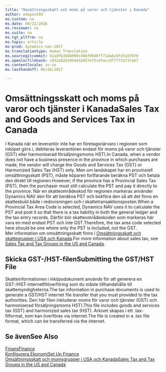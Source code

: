 ```yaml
---
title: "Omsättningsskatt och moms på varor och tjänster i Kanada"
author: edupont04
ms.custom: na
ms.date: 09/21/2016
ms.reviewer: na
ms.suite: na
ms.tgt_pltfrm: na
ms.topic: article
ms-prod: dynamics-nav-2017
ms.translationtype: Human Translation
ms.sourcegitcommit: 51adfb3588099c496f0946ff71da5c6fe518f070
ms.openlocfilehash: c032a02b545441b927ef5c4facc9f77731f37ab7
ms.contentlocale: sv-se
ms.lasthandoff: 06/26/2017

---
```


# <a name="sales-tax-and-goods-and-services-tax-in-canada"></a><span data-ttu-id="0363f-102">Omsättningsskatt och moms på varor och tjänster i Kanada</span><span class="sxs-lookup"><span data-stu-id="0363f-102">Sales Tax and Goods and Services Tax in Canada</span></span>
<span data-ttu-id="0363f-103">I Kanada när en leverantör inte har en företagsnärvaro i regionen som inköpet görs i, debiteras leverantören endast för moms på varor och tjänster (GST) eller harmoniserad försäljningsmoms HST).</span><span class="sxs-lookup"><span data-stu-id="0363f-103">In Canada, when a vendor does not have a business presence in the province in which purchases are made, the vendor will charge the Goods and Services Tax (GST) or Harmonized Sales Tax (HST) only.</span></span> <span data-ttu-id="0363f-104">Men om landskapet har en provinsiell omsättningsskatt (PST), måste köparen fortfarande beräkna PST och betala den direkt till regionen.</span><span class="sxs-lookup"><span data-stu-id="0363f-104">However, if the province has a Provincial Sales Tax (PST), then the purchaser must still calculate the PST and pay it directly to the province.</span></span> <span data-ttu-id="0363f-105">När en skatteområdeskod för regionen markeras använder Dynamics NAV den för att beräkna PST och bokföra den så att det finns en skatteskuld både i redovisningen och i skattetransaktionsposten.</span><span class="sxs-lookup"><span data-stu-id="0363f-105">When a Provincial Tax Area Code is selected, Dynamics NAV uses it to calculate the PST and post it so that there is a tax liability in both the general ledger and the tax entry records.</span></span> <span data-ttu-id="0363f-106">Därför bör skatteområdeskoden som markeras här vara en med endast PST och inte GST.</span><span class="sxs-lookup"><span data-stu-id="0363f-106">Therefore, the tax area code selected here should be one where only the PST is included, not the GST.</span></span>  
<span data-ttu-id="0363f-107">Mer information om omsättningsskatt finns i [Omsättningsskatt och skattegrupper i USA och Kanada](us-finance-setup-sales-tax.md).</span><span class="sxs-lookup"><span data-stu-id="0363f-107">For more information about sales tax, see [Sales Tax and Tax Groups in the US and Canada](us-finance-setup-sales-tax.md).</span></span>  

## <a name="submitting-the-gsthst-file"></a><span data-ttu-id="0363f-108">Skicka GST-/HST-filen</span><span class="sxs-lookup"><span data-stu-id="0363f-108">Submitting the GST/HST File</span></span>
<span data-ttu-id="0363f-109">Skatteinformationen i inköpsdokument används för att generera en GST-/HST-internetfilöverföring som du måste tillhandahålla till skattemyndigheterna.</span><span class="sxs-lookup"><span data-stu-id="0363f-109">The tax information in purchase documents is used to generate a GST/HST internet file transfer that you must  provided to the tax authorities.</span></span> <span data-ttu-id="0363f-110">Den här filen inkluderar moms för varor och tjänster (GST) och harmoniserad försäljningsmoms HST).</span><span class="sxs-lookup"><span data-stu-id="0363f-110">This file includes goods and services tax (GST) and harmonized sales tax (HST).</span></span> <span data-ttu-id="0363f-111">Arkivet skapas i ett .tax-filformat, som kan överföras via internet.</span><span class="sxs-lookup"><span data-stu-id="0363f-111">The file is created in a .tax file format, which can be transferred via the internet.</span></span>  

## <a name="see-also"></a><span data-ttu-id="0363f-112">Se även</span><span class="sxs-lookup"><span data-stu-id="0363f-112">See Also</span></span>
[<span data-ttu-id="0363f-113">Finans</span><span class="sxs-lookup"><span data-stu-id="0363f-113">Finance</span></span>](finance-setup.md)  
[<span data-ttu-id="0363f-114">Konfigurera Ekonomi</span><span class="sxs-lookup"><span data-stu-id="0363f-114">Set Up Finance</span></span>](finance-setup-setup-finance-setup.md)  
[<span data-ttu-id="0363f-115">Omsättningsskatt och momsgrupper i USA och Kanada</span><span class="sxs-lookup"><span data-stu-id="0363f-115">Sales Tax and Tax Groups in the US and Canada</span></span>](us-finance-setup-sales-tax.md)


